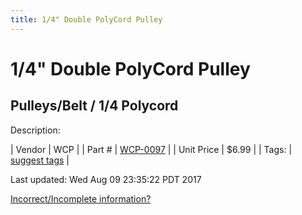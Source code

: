 ```yaml
---
title: 1/4" Double PolyCord Pulley
---
```


# 1/4" Double PolyCord Pulley
## Pulleys/Belt / 1/4 Polycord
Description: 	 

| Vendor | WCP | 
| Part # | [WCP-0097](http://www.wcproducts.net/WCP-0097) | 
| Unit Price | $6.99 | 
| Tags: | [suggest tags](https://docs.google.com/forms/d/e/1FAIpQLSeWyY8v3RgOty-MyWmh9U0iivNYN_molChYyS-0U-o-kOAv_g/viewform) | 

Last updated: Wed Aug 09 23:35:22 PDT 2017

 [Incorrect/Incomplete information?](https://docs.google.com/forms/d/e/1FAIpQLSeWyY8v3RgOty-MyWmh9U0iivNYN_molChYyS-0U-o-kOAv_g/viewform)